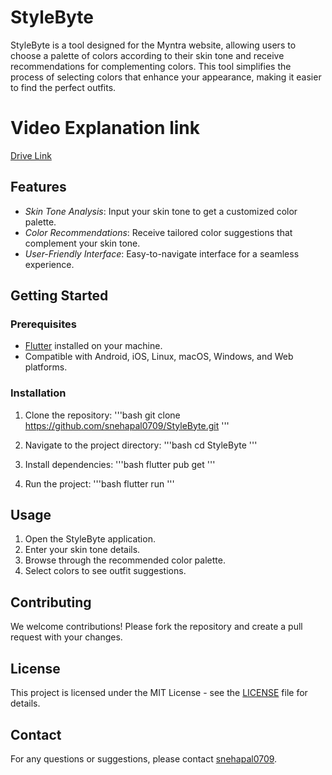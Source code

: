 # StyleByte

StyleByte is a tool designed for the Myntra website, allowing users to choose a palette of colors according to their skin tone and receive recommendations for complementing colors. This tool simplifies the process of selecting colors that enhance your appearance, making it easier to find the perfect outfits.

# Video Explanation link
[Drive Link](https://drive.google.com/drive/folders/1-jaH6YANcAE7qOF_05eunkCveO-gjpjz)

## Features

- *Skin Tone Analysis*: Input your skin tone to get a customized color palette.
- *Color Recommendations*: Receive tailored color suggestions that complement your skin tone.
- *User-Friendly Interface*: Easy-to-navigate interface for a seamless experience.

## Getting Started

### Prerequisites

- [Flutter](https://flutter.dev/docs/get-started/install) installed on your machine.
- Compatible with Android, iOS, Linux, macOS, Windows, and Web platforms.

### Installation

1. Clone the repository:
    '''bash
    git clone https://github.com/snehapal0709/StyleByte.git
   '''
    
2. Navigate to the project directory:
    '''bash
    cd StyleByte
   '''
    
3. Install dependencies:
    '''bash
    flutter pub get
   '''
   
4. Run the project:
    '''bash
    flutter run
   '''
    

## Usage

1. Open the StyleByte application.
2. Enter your skin tone details.
3. Browse through the recommended color palette.
4. Select colors to see outfit suggestions.

## Contributing

We welcome contributions! Please fork the repository and create a pull request with your changes.

## License

This project is licensed under the MIT License - see the [LICENSE](LICENSE) file for details.

## Contact

For any questions or suggestions, please contact [snehapal0709](https://github.com/snehapal0709).
